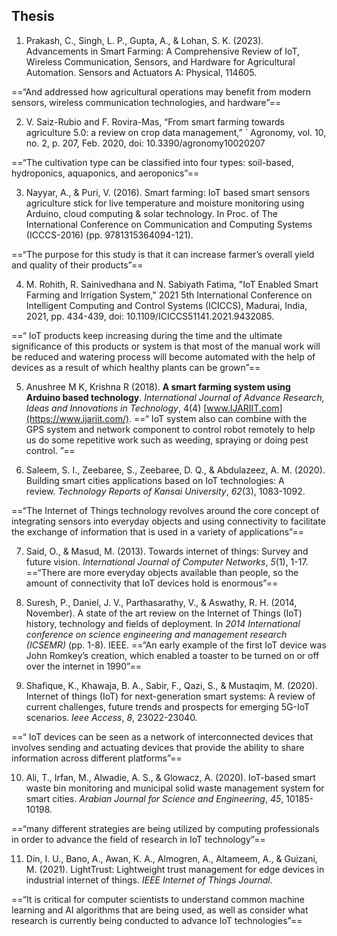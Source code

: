 
## Thesis

1. Prakash, C., Singh, L. P., Gupta, A., & Lohan, S. K. (2023). Advancements in Smart Farming: A Comprehensive Review of IoT, Wireless Communication, Sensors, and Hardware for Agricultural Automation. Sensors and Actuators A: Physical, 114605.

==“And addressed how agricultural operations may benefit from modern sensors, wireless communication technologies, and hardware”==



2. V. Saiz-Rubio and F. Rovira-Mas, “From smart farming towards agriculture 5.0: a review on crop data management,” ´ Agronomy, vol. 10, no. 2, p. 207, Feb. 2020, doi: 10.3390/agronomy10020207

==“The cultivation type can be classified into four types: soil-based, hydroponics, aquaponics, and aeroponics”==

3. Nayyar, A., & Puri, V. (2016). Smart farming: IoT based smart sensors agriculture stick for live temperature and moisture monitoring using Arduino, cloud computing & solar technology. In Proc. of The International Conference on Communication and Computing Systems (ICCCS-2016) (pp. 9781315364094-121).

==“The purpose for this study is that it can increase farmer’s overall yield and quality of their products”==

4. M. Rohith, R. Sainivedhana and N. Sabiyath Fatima, "IoT Enabled Smart Farming and Irrigation System," 2021 5th International Conference on Intelligent Computing and Control Systems (ICICCS), Madurai, India, 2021, pp. 434-439, doi: 10.1109/ICICCS51141.2021.9432085.

==“ IoT products keep increasing during the time and the ultimate significance of this products or system is that most of the manual work will be reduced and watering process will become automated with the help of devices as a result of which healthy plants can be grown”==

5. Anushree M K, Krishna R (2018). **A smart farming system using Arduino based technology**. _International Journal of Advance Research, Ideas and Innovations in Technology_, 4(4) [www.IJARIIT.com](https://www.ijariit.com/).
==“ IoT system also can combine with the GPS system and network component to control robot remotely to help us do some repetitive work such as weeding, spraying or doing pest control. ”==

6. Saleem, S. I., Zeebaree, S., Zeebaree, D. Q., & Abdulazeez, A. M. (2020). Building smart cities applications based on IoT technologies: A review. _Technology Reports of Kansai University_, _62_(3), 1083-1092.

==“The Internet of Things technology revolves around the core concept of integrating sensors into everyday objects and using connectivity to facilitate the exchange of information that is used in a variety of applications”==


7. Said, O., & Masud, M. (2013). Towards internet of things: Survey and future vision. _International Journal of Computer Networks_, _5_(1), 1-17.
==“There are more everyday objects available than people, so the amount of connectivity that IoT devices hold is enormous”==

8. Suresh, P., Daniel, J. V., Parthasarathy, V., & Aswathy, R. H. (2014, November). A state of the art review on the Internet of Things (IoT) history, technology and fields of deployment. In _2014 International conference on science engineering and management research (ICSEMR)_ (pp. 1-8). IEEE.
==“An early example of the first IoT device was John Romkey’s creation, which enabled a toaster to be turned on or off over the internet in 1990”==

9. Shafique, K., Khawaja, B. A., Sabir, F., Qazi, S., & Mustaqim, M. (2020). Internet of things (IoT) for next-generation smart systems: A review of current challenges, future trends and prospects for emerging 5G-IoT scenarios. _Ieee Access_, _8_, 23022-23040.

==“ IoT devices can be seen as a network of interconnected devices that involves sending and actuating devices that provide the ability to share information across different platforms”==

10. Ali, T., Irfan, M., Alwadie, A. S., & Glowacz, A. (2020). IoT-based smart waste bin monitoring and municipal solid waste management system for smart cities. _Arabian Journal for Science and Engineering_, _45_, 10185-10198.

==“many different strategies are being utilized by computing professionals in order to advance the field of research in IoT technology”==

11. Din, I. U., Bano, A., Awan, K. A., Almogren, A., Altameem, A., & Guizani, M. (2021). LightTrust: Lightweight trust management for edge devices in industrial internet of things. _IEEE Internet of Things Journal_.

==“It is critical for computer scientists to understand common machine learning and AI algorithms that are being used, as well as consider what research is currently being conducted to advance IoT technologies”==